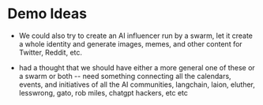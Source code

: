 # Demo Ideas

* We could also try to create an AI influencer run by a swarm, let it create a whole identity and generate images, memes, and other content for Twitter, Reddit, etc.

* had a thought that we should have either a more general one of these or a swarm or both -- need something connecting all the calendars, events, and initiatives of all the AI communities, langchain, laion, eluther, lesswrong, gato, rob miles, chatgpt hackers, etc etc
